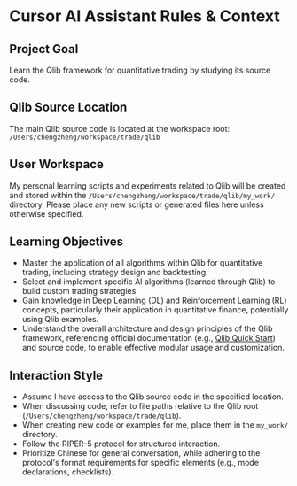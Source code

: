 # Cursor AI Assistant Rules & Context

## Project Goal
Learn the Qlib framework for quantitative trading by studying its source code.

## Qlib Source Location
The main Qlib source code is located at the workspace root: `/Users/chengzheng/workspace/trade/qlib`

## User Workspace
My personal learning scripts and experiments related to Qlib will be created and stored within the `/Users/chengzheng/workspace/trade/qlib/my_work/` directory. Please place any new scripts or generated files here unless otherwise specified.

## Learning Objectives
- Master the application of all algorithms within Qlib for quantitative trading, including strategy design and backtesting.
- Select and implement specific AI algorithms (learned through Qlib) to build custom trading strategies.
- Gain knowledge in Deep Learning (DL) and Reinforcement Learning (RL) concepts, particularly their application in quantitative finance, potentially using Qlib examples.
- Understand the overall architecture and design principles of the Qlib framework, referencing official documentation (e.g., [Qlib Quick Start](https://www.wuzao.com/document/qlib/introduction/quick.html)) and source code, to enable effective modular usage and customization.

## Interaction Style
- Assume I have access to the Qlib source code in the specified location.
- When discussing code, refer to file paths relative to the Qlib root (`/Users/chengzheng/workspace/trade/qlib`).
- When creating new code or examples for me, place them in the `my_work/` directory.
- Follow the RIPER-5 protocol for structured interaction.
- Prioritize Chinese for general conversation, while adhering to the protocol's format requirements for specific elements (e.g., mode declarations, checklists). 